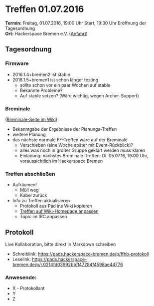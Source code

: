 # Treffen 01.07.2016

**Termin:** Freitag, 01.07.2016, 19:00 Uhr Start, 19:30 Uhr Eröffnung der Tagesordnung  
**Ort:** Hackerspace Bremen e.V. ([Anfahrt](https://www.hackerspace-bremen.de/anfahrt/))
 
## Tagesordnung

### Firmware
* 2016.1.4+bremen2 ist stable
* 2016.1.5+bremen1 ist schon länger testing
  * sollte schon vor ein paar Wochen auf stable
  * Bekannte Probleme?
  * Auf stable setzen? (Wäre wichtig, wegen Archer-Support)

### Breminale
([Breminale-Seite im Wiki](http://wiki.bremen.freifunk.net/Events/Breminale/2016/Alles))
* Bekanntgabe der Ergebnisse der Planungs-Treffen
* weitere Planung
* das nächste normale FF-Treffen wäre auf der Breminale
  * Verschieben (eine Woche später mit Event-Rückblick)?
  * alles was noch in großer Gruppe geklärt werden muss klären
  * Einladung: nächstes Breminale-Treffen: Di. 05.07.16, 19:00 Uhr, voraussichtlich im Hackerspace Bremen

### Treffen abschließen
* Aufräumen!
  * Müll weg
  * Kabel zurück
* Info zu Treffen aktualisieren
  * Protokoll aus Pad ins Wiki kopieren
  * [Treffen auf Wiki-Homepage anpassen](Home)
  * Topic im IRC anpassen


## Protokoll
Live Kollaboration, bitte direkt in Markdown schreiben
* Schreiblink: https://pads.hackerspace-bremen.de/p/ffhb-protokoll
* Leselink: https://pads.hackerspace-bremen.de/p/r.0214fd03992bbff47284f4598ae44776

### Anwesende:
* X - Protokollant
* Y
* Z